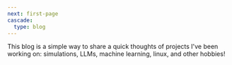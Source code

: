 ```yaml
---
next: first-page
cascade:
  type: blog
---
```


This blog is a simple way to share a quick thoughts of projects I've been working on: simulations, LLMs, machine learning, linux, and other hobbies!